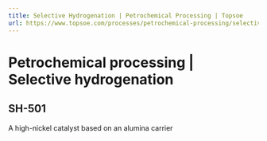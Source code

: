 ```yaml
---
title: Selective Hydrogenation | Petrochemical Processing | Topsoe
url: https://www.topsoe.com/processes/petrochemical-processing/selective-hydrogenation#main-content
---
```


# Petrochemical processing | Selective hydrogenation

## SH-501

A high-nickel catalyst based on an alumina carrier